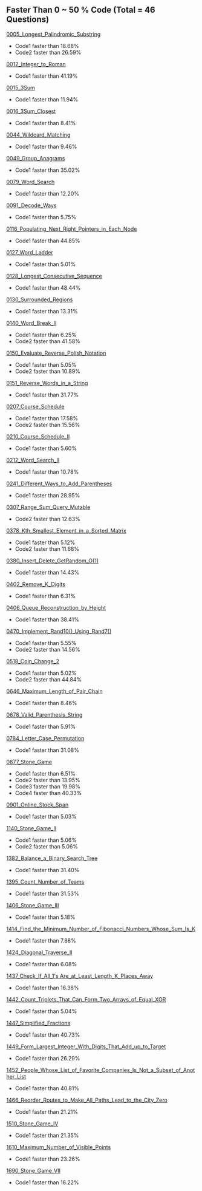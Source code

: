 ## Faster Than 0 ~ 50 % Code (Total = 46 Questions)

[0005_Longest_Palindromic_Substring](https://leetcode.com/problems/longest-palindromic-substring/
)
* Code1 faster than 18.68%
* Code2 faster than 26.59%

[0012_Integer_to_Roman](https://leetcode.com/problems/integer-to-roman/
)
* Code1 faster than 41.19%

[0015_3Sum](https://leetcode.com/problems/3sum/
)
* Code1 faster than 11.94%

[0016_3Sum_Closest](https://leetcode.com/problems/3sum-closest/
)
* Code1 faster than 8.41%

[0044_Wildcard_Matching](https://leetcode.com/problems/wildcard-matching/
)
* Code1 faster than 9.46%

[0049_Group_Anagrams](https://leetcode.com/problems/group-anagrams/
)
* Code1 faster than 35.02%

[0079_Word_Search](https://leetcode.com/problems/word-search/
)
* Code1 faster than 12.20%

[0091_Decode_Ways](https://leetcode.com/problems/decode-ways/
)
* Code1 faster than 5.75%

[0116_Populating_Next_Right_Pointers_in_Each_Node](https://leetcode.com/problems/populating-next-right-pointers-in-each-node/
)
* Code1 faster than 44.85%

[0127_Word_Ladder](https://leetcode.com/problems/word-ladder/
)
* Code1 faster than 5.01%

[0128_Longest_Consecutive_Sequence](https://leetcode.com/problems/longest-consecutive-sequence/
)
* Code1 faster than 48.44%

[0130_Surrounded_Regions](https://leetcode.com/problems/surrounded-regions/
)
* Code1 faster than 13.31%

[0140_Word_Break_II](https://leetcode.com/problems/word-break-ii/
)
* Code1 faster than 6.25%
* Code2 faster than 41.58%

[0150_Evaluate_Reverse_Polish_Notation](https://leetcode.com/problems/evaluate-reverse-polish-notation/
)
* Code1 faster than 5.05%
* Code2 faster than 10.89%

[0151_Reverse_Words_in_a_String](https://leetcode.com/problems/reverse-words-in-a-string/
)
* Code1 faster than 31.77%

[0207_Course_Schedule](https://leetcode.com/problems/course-schedule/
)
* Code1 faster than 17.58%
* Code2 faster than 15.56%

[0210_Course_Schedule_II](https://leetcode.com/problems/course-schedule-ii/
)
* Code1 faster than 5.60%

[0212_Word_Search_II](https://leetcode.com/problems/word-search-ii/
)
* Code1 faster than 10.78%

[0241_Different_Ways_to_Add_Parentheses](https://leetcode.com/problems/different-ways-to-add-parentheses/
)
* Code1 faster than 28.95%

[0307_Range_Sum_Query_Mutable](https://leetcode.com/problems/range-sum-query-mutable/
)
* Code2 faster than 12.63%

[0378_Kth_Smallest_Element_in_a_Sorted_Matrix](https://leetcode.com/problems/kth-smallest-element-in-a-sorted-matrix/
)
* Code1 faster than 5.12%
* Code2 faster than 11.68%

[0380_Insert_Delete_GetRandom_O(1)](https://leetcode.com/problems/insert-delete-getrandom-o1/
)
* Code1 faster than 14.43%

[0402_Remove_K_Digits](https://leetcode.com/problems/remove-k-digits/
)
* Code1 faster than 6.31%

[0406_Queue_Reconstruction_by_Height](https://leetcode.com/problems/queue-reconstruction-by-height/
)
* Code1 faster than 38.41%

[0470_Implement_Rand10()_Using_Rand7()](https://leetcode.com/problems/implement-rand10-using-rand7/
)
* Code1 faster than 5.55%
* Code2 faster than 14.56%

[0518_Coin_Change_2](https://leetcode.com/problems/coin-change-2/
)
* Code1 faster than 5.02%
* Code2 faster than 44.84%

[0646_Maximum_Length_of_Pair_Chain](https://leetcode.com/problems/maximum-length-of-pair-chain/
)
* Code1 faster than 8.46%

[0678_Valid_Parenthesis_String](https://leetcode.com/problems/valid-parenthesis-string/
)
* Code1 faster than 5.91%

[0784_Letter_Case_Permutation](https://leetcode.com/problems/letter-case-permutation/
)
* Code1 faster than 31.08%

[0877_Stone_Game](https://leetcode.com/problems/stone-game/
)
* Code1 faster than 6.51%
* Code2 faster than 13.95%
* Code3 faster than 19.98%
* Code4 faster than 40.33%

[0901_Online_Stock_Span](https://leetcode.com/problems/online-stock-span/
)
* Code1 faster than 5.03%

[1140_Stone_Game_II](https://leetcode.com/problems/stone-game-ii/
)
* Code1 faster than 5.06%
* Code2 faster than 5.06%

[1382_Balance_a_Binary_Search_Tree](https://leetcode.com/problems/balance-a-binary-search-tree/
)
* Code1 faster than 31.40%

[1395_Count_Number_of_Teams](https://leetcode.com/problems/count-number-of-teams/
)
* Code1 faster than 31.53%

[1406_Stone_Game_III](https://leetcode.com/problems/stone-game-iii/
)
* Code1 faster than 5.18%

[1414_Find_the_Minimum_Number_of_Fibonacci_Numbers_Whose_Sum_Is_K](https://leetcode.com/problems/find-the-minimum-number-of-fibonacci-numbers-whose-sum-is-k/
)
* Code1 faster than 7.88%

[1424_Diagonal_Traverse_II](https://leetcode.com/problems/diagonal-traverse-ii/
)
* Code1 faster than 6.08%

[1437_Check_If_All_1's Are_at_Least_Length_K_Places_Away](https://leetcode.com/problems/check-if-all-1s-are-at-least-length-k-places-away/
)
* Code1 faster than 16.38%

[1442_Count_Triplets_That_Can_Form_Two_Arrays_of_Equal_XOR](https://leetcode.com/problems/count-triplets-that-can-form-two-arrays-of-equal-xor/
)
* Code1 faster than 5.04%

[1447_Simplified_Fractions](https://leetcode.com/problems/simplified-fractions/
)
* Code1 faster than 40.73%

[1449_Form_Largest_Integer_With_Digits_That_Add_up_to_Target](https://leetcode.com/problems/form-largest-integer-with-digits-that-add-up-to-target/
)
* Code1 faster than 26.29%

[1452_People_Whose_List_of_Favorite_Companies_Is_Not_a_Subset_of_Another_List](https://leetcode.com/problems/people-whose-list-of-favorite-companies-is-not-a-subset-of-another-list/
)
* Code1 faster than 40.81%

[1466_Reorder_Routes_to_Make_All_Paths_Lead_to_the_City_Zero](https://leetcode.com/problems/reorder-routes-to-make-all-paths-lead-to-the-city-zero/
)
* Code1 faster than 21.21%

[1510_Stone_Game_IV](https://leetcode.com/problems/stone-game-iv/
)
* Code1 faster than 21.35%

[1610_Maximum_Number_of_Visible_Points](https://leetcode.com/problems/maximum-number-of-visible-points/
)
* Code1 faster than 23.26%

[1690_Stone_Game_VII](https://leetcode.com/problems/stone-game-vii/
)
* Code1 faster than 16.22%

